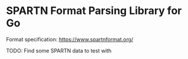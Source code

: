 # SPARTN Format Parsing Library for Go

Format specification: https://www.spartnformat.org/

TODO: Find some SPARTN data to test with
